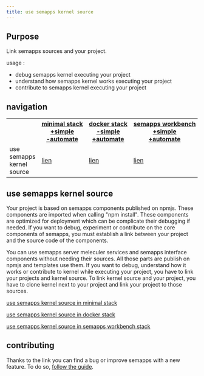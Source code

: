 ```yaml
---
title: use semapps kernel source
---
```




## Purpose

Link semapps sources and your project.

usage :
- debug semapps kernel executing your project
- understand how semapps kernel works executing your project
- contribute to semapps kernel executing your project

## navigation

<table>
  <tr>
    <th>&nbsp;</th>
    <th><a href="./minimal"><div>minimal&nbsp;stack</div><div>+simple</div><div>-automate</div></a></th>
    <th><a href="./docker"><div>docker&nbsp;stack</div><div>-simple</div><div>+automate</div></a></th>
    <th><a href="./workbench"><div>semapps&nbsp;workbench</div><div>+simple</div><div>+automate</div></a></th>
  </tr>
  <tr>
    <td>use semapps kernel source</td>
    <td><a href="./kernel_minimal">lien</a></td>
    <td><a href="./kernel_docker">lien</a></td>
    <td><a href="./workbench">lien</a></td>
  </tr>
</table>

## use semapps kernel source

Your project is based on semapps components published on npmjs. These components are imported when calling "npm install". These components are optimized for deployment which can be complicate their debugging if needed. If you want to debug, experiment or contribute on the core components of semapps, you must establish a link between your project and the source code of the components.

You can use semapps server meleculer services and semapps interface components without needing their sources. All those parts are publish on npmjs and templates use them.
If you want to debug, understand how it works or contribute to kernel while executing your project, you have to link your projects and kernel source. To link kernel source and your project, you have to clone kernel next to your project and link your project to those sources.

[use semapps kernel source in minimal stack](./kernel_minimal)

[use semapps kernel source in docker stack](./kernel_docker)

[use semapps kernel source in semapps workbench stack](./workbench)

## contributing
Thanks to the link you can find a bug or improve semapps with a new feature. To do so, [follow the guide](https://semapps.org/docs/contribute/code).
